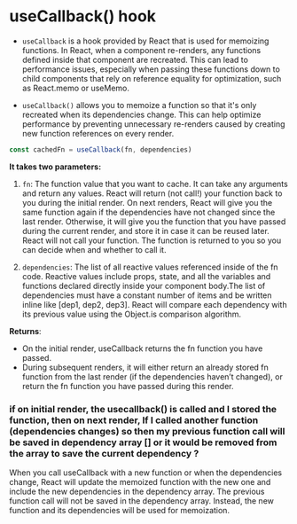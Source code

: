 # useCallback() hook 
- `useCallback` is a hook provided by React that is used for memoizing functions. In React, when a component re-renders, any functions defined inside that component are recreated. This can lead to performance issues, especially when passing these functions down to child components that rely on reference equality for optimization, such as React.memo or useMemo.

- `useCallback()` allows you to memoize a function so that it's only recreated when its dependencies change. This can help optimize performance by preventing unnecessary re-renders caused by creating new function references on every render.

```javascript
const cachedFn = useCallback(fn, dependencies)
```

**It takes two parameters:**
1. `fn`: The function value that you want to cache. It can take any arguments and return any values. React will return (not call!) your function back to you during the initial render. On next renders, React will give you the same function again if the dependencies have not changed since the last render. Otherwise, it will give you the function that you have passed during the current render, and store it in case it can be reused later. React will not call your function. The function is returned to you so you can decide when and whether to call it.

2. `dependencies`: The list of all reactive values referenced inside of the fn code. Reactive values include props, state, and all the variables and functions declared directly inside your component body.The list of dependencies must have a constant number of items and be written inline like [dep1, dep2, dep3]. React will compare each dependency with its previous value using the Object.is comparison algorithm.


**Returns**: 
- On the initial render, useCallback returns the fn function you have passed.
- During subsequent renders, it will either return an already stored fn  function from the last render (if the dependencies haven’t changed), or return the fn function you have passed during this render.


### if on initial render, the usecallback() is called and I stored the function, then on next render, If I called another function (dependencies changes) so then my previous function call will be saved in dependency array [] or it would be removed from the array to save the current dependency ? 

When you call useCallback with a new function or when the dependencies change, React will update the memoized function with the new one and include the new dependencies in the dependency array. The previous function call will not be saved in the dependency array. Instead, the new function and its dependencies will be used for memoization.

